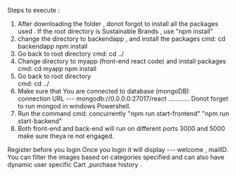 Steps to execute :
1. After downloading the folder , donot forgot to install all the packages used .
If the root directory is Sustainable Brands , use  "npm install"
2. change the directory to backendapp , and install the packages 
  cmd:         cd backendapp
               npm install
3. Go back to root directory 
  cmd:           cd ../
4. Change directory to myapp (front-end react code) and install packages
 cmd:           cd myapp
                npm install
5. Go back to root directory  
  cmd:          cd ../
6. Make sure that You are connected to database (mongoDB)  
connection URL ---  mongodb://0.0.0.0:27017/react  ............
    Donot forget to run mongod in windows Powershell.
7. Run the command 
 cmd:       concurrently "npm run start-frontend" "npm run start-backend"
8. Both front-end and back-end will run on different ports 3000 and 5000 make sure theya re not engaged.


Register before you login
Once you login it will display --- welcome , mailID.
You can filter the images based on categories specified and can also have dynamic user specific Cart ,purchase history .


